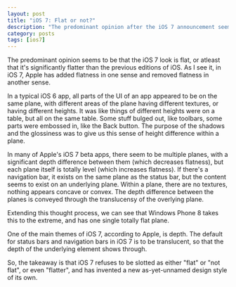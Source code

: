 ```yaml
---
layout: post
title: "iOS 7: Flat or not?"
description: "The predominant opinion after the iOS 7 announcement seems to be that iOS 7 looks flat, but really, it doesn't."
category: posts
tags: [ios7]
---
```


The predominant opinion seems to be that the iOS 7 look is flat, or
atleast that it's significantly flatter than the previous editions of
iOS. As I see it, in iOS 7, Apple has added flatness in one sense and
removed flatness in another sense.

In a typical iOS 6 app, all parts of the UI of an app appeared to be on
the same plane, with different areas of the plane having different
textures, or having different heights. It was like things of different
heights were on a table, but all on the same table. Some stuff bulged
out, like toolbars, some parts were embossed in, like the Back button.
The purpose of the shadows and the glossiness was to give us this sense
of height difference within a plane.

In many of Apple's iOS 7 beta apps, there seem to be multiple planes,
with a significant depth difference between them (which decreases
flatness), but each plane itself is totally level (which increases
flatness). If there's a navigation bar, it exists on the same plane
as the status bar, but the content seems to exist on an underlying
plane. Within a plane, there are no textures, nothing appears concave or
convex. The depth difference between the planes is conveyed through the
translucensy of the overlying plane.

Extending this thought process, we can see that Windows Phone 8 takes
this to the extreme, and has one single totally flat plane.

One of the main themes of iOS 7, according to Apple, is depth. The
default for status bars and navigation bars in iOS 7 is to be
translucent, so that the depth of the underlying element shows through.

So, the takeaway is that iOS 7 refuses to be slotted as either "flat" or
"not flat", or even "flatter", and has invented a new as-yet-unnamed
design style of its own.


